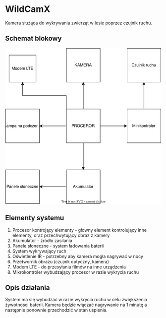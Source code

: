 # WildCamX

Kamera służąca do wykrywania zwierząt w lesie poprzez czujnik ruchu.

## Schemat blokowy 

![image](BlockDiagram/WildCamx-BlockDiagram.svg)

## Elementy systemu 
1. Procesor kontrojący elementy - głowny element kontrolujący inne elementy, oraz przechwytujący obraz z kamery
2. Akumulator - żródło zasilania
3. Panele słoneczne - system ładowania baterii
4. System wykrywający ruch
5. Oświetlenie IR - potrzebny aby kamera mogła nagrywać w nocy
6. Przetwornik obrazu (czujnik optyczny, kamera)  
7. Modem LTE - do przesyłania filmów na inne urządzenia
8. Mikrokontroler wybudzający procesor w razie wykrycia ruchu 


## Opis działania
System ma się wybudzać w razie wykrycia ruchu w celu zwiększenia żywotności baterii. Kamera będzie włączać nagrywanie na 1 minutę a następnie ponownie przechodzić w stan uśpienia.
